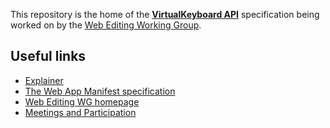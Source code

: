 This repository is the home of the **[VirtualKeyboard API](https://www.w3.org/TR/virtual-keyboard/)** specification being worked on by
the [Web Editing Working Group](https://www.w3.org/2021/06/web-editing-wg-charter.html).

## Useful links
* [Explainer](https://github.com/MicrosoftEdge/MSEdgeExplainers/blob/main/VirtualKeyboardAPI/explainer.md)
* [The Web App Manifest specification](https://www.w3.org/TR/virtual-keyboard/)
* [Web Editing WG homepage](https://www.w3.org/groups/wg/webediting)
* [Meetings and Participation](https://github.com/w3c/editing#meetings)